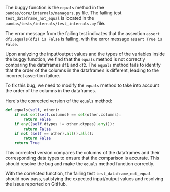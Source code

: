 The buggy function is the `equals` method in the `pandas/core/internals/managers.py` file. The failing test `test_dataframe_not_equal` is located in the `pandas/tests/internals/test_internals.py` file.

The error message from the failing test indicates that the assertion `assert df1.equals(df2) is False` is failing, with the error message `assert True is False`.

Upon analyzing the input/output values and the types of the variables inside the buggy function, we find that the `equals` method is not correctly comparing the dataframes `df1` and `df2`. The `equals` method fails to identify that the order of the columns in the dataframes is different, leading to the incorrect assertion failure.

To fix this bug, we need to modify the `equals` method to take into account the order of the columns in the dataframes.

Here's the corrected version of the `equals` method:

```python
def equals(self, other):
    if not set(self.columns) == set(other.columns):
        return False
    if any((self.dtypes != other.dtypes).any()):
        return False
    if not (self == other).all().all():
        return False
    return True
```

This corrected version compares the columns of the dataframes and their corresponding data types to ensure that the comparison is accurate. This should resolve the bug and make the `equals` method function correctly.

With the corrected function, the failing test `test_dataframe_not_equal` should now pass, satisfying the expected input/output values and resolving the issue reported on GitHub.